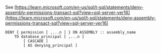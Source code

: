 See [https://learn.microsoft.com/en-us/sql/t-sql/statements/deny-assembly-permissions-transact-sql?view=sql-server-ver16](https://learn.microsoft.com/en-us/sql/t-sql/statements/deny-assembly-permissions-transact-sql?view=sql-server-ver16)
```
DENY { permission [ ,...n ] } ON ASSEMBLY :: assembly_name  
    TO database_principal [ ,...n ]   
        [ CASCADE ]  
        [ AS denying_principal ]
```
